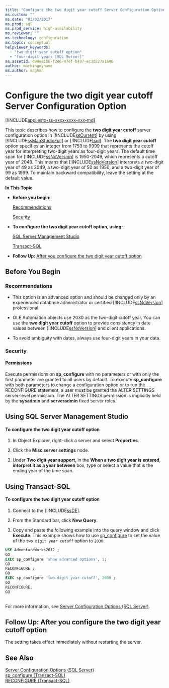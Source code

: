 ```yaml
---
title: "Configure the two digit year cutoff Server Configuration Option | Microsoft Docs"
ms.custom: ""
ms.date: "03/02/2017"
ms.prod: sql
ms.prod_service: high-availability
ms.reviewer: ""
ms.technology: configuration
ms.topic: conceptual
helpviewer_keywords: 
  - "two digit year cutoff option"
  - "four-digit years [SQL Server]"
ms.assetid: d94e81b6-f2e6-47ef-b497-ec3d827a1646
author: markingmyname
ms.author: maghan
---
```

# Configure the two digit year cutoff Server Configuration Option
[!INCLUDE[appliesto-ss-xxxx-xxxx-xxx-md](../../includes/appliesto-ss-xxxx-xxxx-xxx-md.md)]

  This topic describes how to configure the **two digit year cutoff** server configuration option in [!INCLUDE[ssCurrent](../../includes/sscurrent-md.md)] by using [!INCLUDE[ssManStudioFull](../../includes/ssmanstudiofull-md.md)] or [!INCLUDE[tsql](../../includes/tsql-md.md)]. The **two digit year cutoff** option specifies an integer from 1753 to 9999 that represents the cutoff year for interpreting two-digit years as four-digit years. The default time span for [!INCLUDE[ssNoVersion](../../includes/ssnoversion-md.md)] is 1950-2049, which represents a cutoff year of 2049. This means that [!INCLUDE[ssNoVersion](../../includes/ssnoversion-md.md)] interprets a two-digit year of 49 as 2049, a two-digit year of 50 as 1950, and a two-digit year of 99 as 1999. To maintain backward compatibility, leave the setting at the default value.  
  
 **In This Topic**  
  
-   **Before you begin:**  
  
     [Recommendations](#Recommendations)  
  
     [Security](#Security)  
  
-   **To configure the two digit year cutoff option, using:**  
  
     [SQL Server Management Studio](#SSMSProcedure)  
  
     [Transact-SQL](#TsqlProcedure)  
  
-   **Follow Up:**  [After you configure the two digit year cutoff option](#FollowUp)  
  
##  <a name="BeforeYouBegin"></a> Before You Begin  
  
###  <a name="Recommendations"></a> Recommendations  
  
-   This option is an advanced option and should be changed only by an experienced database administrator or certified [!INCLUDE[ssNoVersion](../../includes/ssnoversion-md.md)] professional.  
  
-   OLE Automation objects use 2030 as the two-digit cutoff year. You can use the **two digit year cutoff** option to provide consistency in date values between [!INCLUDE[ssNoVersion](../../includes/ssnoversion-md.md)] and client applications. 

-   To avoid ambiguity with dates, always use four-digit years in your data.  
  
###  <a name="Security"></a> Security  
  
####  <a name="Permissions"></a> Permissions  
 Execute permissions on **sp_configure** with no parameters or with only the first parameter are granted to all users by default. To execute **sp_configure** with both parameters to change a configuration option or to run the RECONFIGURE statement, a user must be granted the ALTER SETTINGS server-level permission. The ALTER SETTINGS permission is implicitly held by the **sysadmin** and **serveradmin** fixed server roles.  
  
##  <a name="SSMSProcedure"></a> Using SQL Server Management Studio  
  
#### To configure the two digit year cutoff option  
  
1.  In Object Explorer, right-click a server and select **Properties**.  
  
2.  Click the **Misc server settings** node.  
  
3.  Under **Two digit year support**, in the **When a two digit year is entered**, **interpret it as a year between** box, type or select a value that is the ending year of the time span.  
  
##  <a name="TsqlProcedure"></a> Using Transact-SQL  
  
#### To configure the two digit year cutoff option  
  
1.  Connect to the [!INCLUDE[ssDE](../../includes/ssde-md.md)].  
  
2.  From the Standard bar, click **New Query**.  
  
3.  Copy and paste the following example into the query window and click **Execute**. This example shows how to use [sp_configure](../../relational-databases/system-stored-procedures/sp-configure-transact-sql.md) to set the value of the `two digit year cutoff` option to `2030`.  
  
```sql  
USE AdventureWorks2012 ;  
GO  
EXEC sp_configure 'show advanced options', 1;  
GO  
RECONFIGURE ;  
GO  
EXEC sp_configure 'two digit year cutoff', 2030 ;  
GO  
RECONFIGURE;  
GO  
  
```  
  
 For more information, see [Server Configuration Options &#40;SQL Server&#41;](../../database-engine/configure-windows/server-configuration-options-sql-server.md).  
  
##  <a name="FollowUp"></a> Follow Up: After you configure the two digit year cutoff option  
 The setting takes effect immediately without restarting the server.  
  
## See Also  
 [Server Configuration Options &#40;SQL Server&#41;](../../database-engine/configure-windows/server-configuration-options-sql-server.md)   
 [sp_configure &#40;Transact-SQL&#41;](../../relational-databases/system-stored-procedures/sp-configure-transact-sql.md)   
 [RECONFIGURE &#40;Transact-SQL&#41;](../../t-sql/language-elements/reconfigure-transact-sql.md)  
  
  
